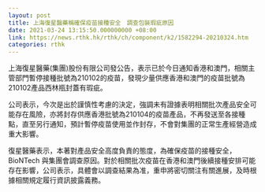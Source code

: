 ```yaml
---
layout: post
title: 上海復星醫藥稱確保疫苗接種安全　調查包裝瑕疵原因
date: 2021-03-24 13:15:50.000000000 +08:00
link: https://news.rthk.hk/rthk/ch/component/k2/1582294-20210324.htm
categories: rthk
---
```


上海復星醫藥(集團)股份有限公司發公告，表示已於今日通知香港和澳門，相關主管部門暫停接種批號為210102的疫苗，發現少量供應香港和澳門的疫苗批號為210102產品西林瓶封蓋有瑕疵。

公司表示，今次是出於謹慎性考慮的決定，強調未有證據表明相關批次產品安全可能存在風險，亦將封存供應香港批號為210104的疫苗產品，不再發送至各接種點，直至另行通知，預計暫停疫苗使用並作封存，不會對集團的正常生產經營造成重大影響。

復星醫藥表示，本著對產品安全高度負責的態度，為確保疫苗的接種安全，BioNTech 與集團會調查原因。對於相關批次疫苗在香港和澳門後續接種安排可能存在影響，公司表示，具體會以調查結果為准，重申將密切關注有關進展，及時根據相關規定履行資訊披露義務。
